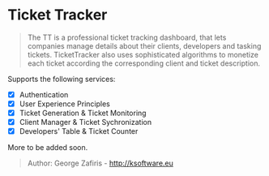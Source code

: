 # Ticket Tracker

> The TT is a professional ticket tracking dashboard, that lets companies manage details about their clients, developers and tasking tickets. TicketTracker also uses sophisticated algorithms to monetize each ticket according the corresponding client and ticket description.

Supports the following services:
- [x] Authentication
- [x] User Experience Principles
- [x] Ticket Generation & Ticket Monitoring 
- [x] Client Manager & Ticket Sychronization
- [x] Developers' Table & Ticket Counter

More to be added soon.

> Author: George Zafiris - http://ksoftware.eu

    
